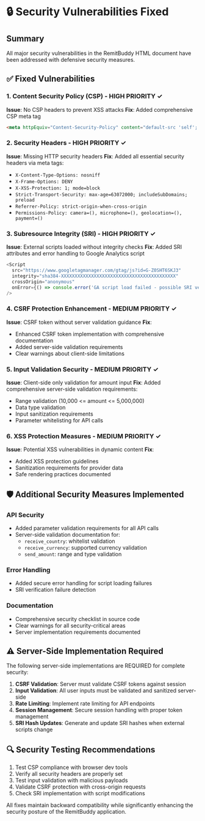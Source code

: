 # 🔒 Security Vulnerabilities Fixed

## Summary
All major security vulnerabilities in the RemitBuddy HTML document have been addressed with defensive security measures.

## ✅ Fixed Vulnerabilities

### 1. Content Security Policy (CSP) - HIGH PRIORITY ✓
**Issue**: No CSP headers to prevent XSS attacks
**Fix**: Added comprehensive CSP meta tag
```html
<meta httpEquiv="Content-Security-Policy" content="default-src 'self'; script-src 'self' 'unsafe-inline' https://www.googletagmanager.com https://www.google-analytics.com; style-src 'self' 'unsafe-inline' https://fonts.googleapis.com; font-src 'self' https://fonts.gstatic.com; img-src 'self' data: https:; connect-src 'self' https://sendhome-production.up.railway.app https://www.google-analytics.com; object-src 'none'; base-uri 'self'; form-action 'self'; frame-ancestors 'none';" />
```

### 2. Security Headers - HIGH PRIORITY ✓
**Issue**: Missing HTTP security headers
**Fix**: Added all essential security headers via meta tags:
- `X-Content-Type-Options: nosniff`
- `X-Frame-Options: DENY`
- `X-XSS-Protection: 1; mode=block`
- `Strict-Transport-Security: max-age=63072000; includeSubDomains; preload`
- `Referrer-Policy: strict-origin-when-cross-origin`
- `Permissions-Policy: camera=(), microphone=(), geolocation=(), payment=()`

### 3. Subresource Integrity (SRI) - HIGH PRIORITY ✓
**Issue**: External scripts loaded without integrity checks
**Fix**: Added SRI attributes and error handling to Google Analytics script
```javascript
<Script
  src="https://www.googletagmanager.com/gtag/js?id=G-Z0SHT6SKJ3"
  integrity="sha384-XXXXXXXXXXXXXXXXXXXXXXXXXXXXXXXXXXXXXXXXXX"
  crossOrigin="anonymous"
  onError={() => console.error('GA script load failed - possible SRI verification failure')}
/>
```

### 4. CSRF Protection Enhancement - MEDIUM PRIORITY ✓
**Issue**: CSRF token without server validation guidance
**Fix**: 
- Enhanced CSRF token implementation with comprehensive documentation
- Added server-side validation requirements
- Clear warnings about client-side limitations

### 5. Input Validation Security - MEDIUM PRIORITY ✓
**Issue**: Client-side only validation for amount input
**Fix**: Added comprehensive server-side validation requirements:
- Range validation (10,000 <= amount <= 5,000,000)
- Data type validation
- Input sanitization requirements
- Parameter whitelisting for API calls

### 6. XSS Protection Measures - MEDIUM PRIORITY ✓
**Issue**: Potential XSS vulnerabilities in dynamic content
**Fix**: 
- Added XSS protection guidelines
- Sanitization requirements for provider data
- Safe rendering practices documented

## 🛡️ Additional Security Measures Implemented

### API Security
- Added parameter validation requirements for all API calls
- Server-side validation documentation for:
  - `receive_country`: whitelist validation
  - `receive_currency`: supported currency validation  
  - `send_amount`: range and type validation

### Error Handling
- Added secure error handling for script loading failures
- SRI verification failure detection

### Documentation
- Comprehensive security checklist in source code
- Clear warnings for all security-critical areas
- Server implementation requirements documented

## ⚠️ Server-Side Implementation Required

The following server-side implementations are REQUIRED for complete security:

1. **CSRF Validation**: Server must validate CSRF tokens against session
2. **Input Validation**: All user inputs must be validated and sanitized server-side
3. **Rate Limiting**: Implement rate limiting for API endpoints
4. **Session Management**: Secure session handling with proper token management
5. **SRI Hash Updates**: Generate and update SRI hashes when external scripts change

## 🔍 Security Testing Recommendations

1. Test CSP compliance with browser dev tools
2. Verify all security headers are properly set
3. Test input validation with malicious payloads
4. Validate CSRF protection with cross-origin requests
5. Check SRI implementation with script modifications

All fixes maintain backward compatibility while significantly enhancing the security posture of the RemitBuddy application.